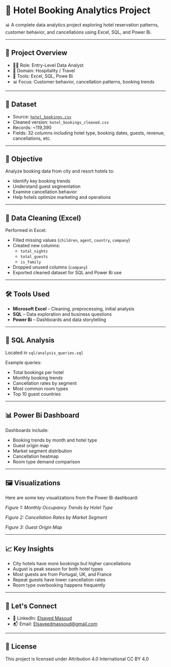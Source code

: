 # 🏨 Hotel Booking Analytics Project

📊 A complete data analytics project exploring hotel reservation patterns, customer behavior, and cancellations using Excel, SQL, and Power Bi.

---

## 📌 Project Overview

- 👨‍💼 Role: Entry-Level Data Analyst  
- 🏨 Domain: Hospitality / Travel  
- 🧰 Tools: Excel, SQL, Powe Bi
- 📊 Focus: Customer behavior, cancellation patterns, booking trends  

---

## 📁 Dataset

- Source: [`hotel_bookings.csv`](https://www.kaggle.com/datasets/jessemostipak/hotel-booking-demand )  
- Cleaned version: `hotel_bookings_cleaned.csv`  
- Records: ~119,390  
- Fields: 32 columns including hotel type, booking dates, guests, revenue, cancellations, etc.

---

## 🎯 Objective

Analyze booking data from city and resort hotels to:
- Identify key booking trends
- Understand guest segmentation
- Examine cancellation behavior
- Help hotels optimize marketing and operations

---

## 🧹 Data Cleaning (Excel)

Performed in Excel:
- Filled missing values (`children`, `agent`, `country`, `company`)
- Created new columns:
  - `total_nights`
  - `total_guests`
  - `is_family`
- Dropped unused columns (`company`)
- Exported cleaned dataset for SQL and Power Bi use

---

## 🛠 Tools Used

- **Microsoft Excel** – Cleaning, preprocessing, initial analysis  
- **SQL** – Data exploration and business questions  
- **Power Bi** – Dashboards and data storytelling

---

## 🧾 SQL Analysis

Located in `sql/analysis_queries.sql`

Example queries:
- Total bookings per hotel
- Monthly booking trends
- Cancellation rates by segment
- Most common room types
- Top 10 guest countries

---

## 📊 Power Bi Dashboard

Dashboards include:
- Booking trends by month and hotel type
- Guest origin map
- Market segment distribution
- Cancellation heatmap
- Room type demand comparison

---

## 🖼️ Visualizations

Here are some key visualizations from the Power Bi dashboard:

*Figure 1: Monthly Occupancy Trends by Hotel Type*

*Figure 2: Cancellation Rates by Market Segment*

*Figure 3: Guest Origin Map*

---

## 📈 Key Insights

- City hotels have more bookings but higher cancellations  
- August is peak season for both hotel types  
- Most guests are from Portugal, UK, and France  
- Repeat guests have lower cancellation rates  
- Room type overbooking happens frequently  

---

## 🤝 Let's Connect

- 💼 LinkedIn: [Elsayed Masoud](https://www.linkedin.com/in/elsayed-masoud-737736165 )  
- 📬 Email: Elsayeedmassoud@gmail.com  

---

## 🧾 License

This project is licensed under Attribution 4.0 International
  CC BY 4.0

